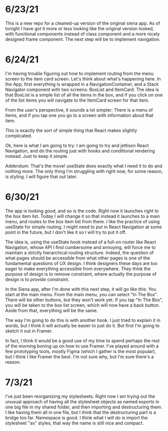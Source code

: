 # 6/23/21

This is a new repo for a cleaned-up version of the original siena app. As of tonight I have got it more or less looking like the original version looked, with functional components instead of class component and a more nicely designed frame component. The next step will be to implement navigation.

# 6/24/21

I'm having trouble figuring out how to implement routing from the menu screen to the item card screen. Let's think about what's happening here. In the App, first everything is wrapped in a NavigationContainer, and a Stack Navigator component with two screens: BoxList and ItemCard. The idea is that BoxList is a simple list of all the items in the box, and if you click on one of the list items you will navigate to the ItemCard screen for that item. 

From the user's perspective, it sounds a lot simpler: There is a menu of items, and if you tap one you go to a screen with information about that item.

This is exactly the sort of simple thing that React makes slightly complicated. 

Ok, here is what I am going to try: I am going to try and jettison React Navigation, and do the routing just with hooks and conditional rendering instead. Just to keep it simple.

Addendum: That's the move! useState does exactly what I need it to do and nothing more. The only thing I'm struggling with right now, for some reason, is styling. I will figure that out later.

# 6/30/21

The app is looking good, and so is the code. Right now it launches right to the box item list. Today I will change it so that instead it launches to a main menu, and routes to the box item list from there. I like the practice of using useState for simple routing. I might need to put in React Navigation at some point in the future, but I don't like it so I will try to put it off.

The idea is, using the useState hook instead of a full-on router like React Navigation, whose API I find cumbersome and annoying, will force me to maintain a strictly hierarchical routing structure. Indeed, the question of what pages should be accessible from what other pages is one of the fundamental questions of UX design. I think designers these days are too eager to make everything accessible from everywhere. They think the purpose of design is to remove constraint, where actually the purpose of design is to *provide* constraint.

In the Siena app, after I'm done with this next step, it will go like this: You start at the main menu. From the main menu, you can select "In The Box". There will be other buttons, but they won't work yet. If you tap "In The Box", you will be taken to the box list screen, which will now have a back button. Aside from that, everything will be the same.

The way I'm going to do this is with another hook. I just tried to explain it in words, but I think it will actually be easier to just do it. But first I'm going to sketch it out in Framer.

In fact, I think it would be a good use of my time to spend perhaps the rest of the morning boning up on how to use Framer. I've played around with a few prototyping tools, mostly Figma (which I gather is the most popular), but I think I like Framer the best. I'm not sure why, but I'm sure there's a reason.

# 7/3/21 

I've just been reorganizing my stylesheets. Right now I am trying out the unusual approach of having all the stylesheet objects as named exports in one big file in my shared folder, and then importing and destructuring them. I like having them all in one file, but I think that the destructuring part is a bridge too far. Namespace is good. I think what I will do is import the stylesheet "as" styles, that way the name is still nice and compact.